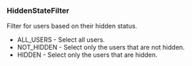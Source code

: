 ### HiddenStateFilter
Filter for users based on their hidden status.

- ALL_USERS - Select all users.
- NOT_HIDDEN - Select only the users that are not hidden.
- HIDDEN - Select only the users that are hidden.
